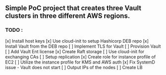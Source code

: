 ## Simple PoC project that creates three Vault clusters in three different AWS regions.

### TODO :

[x] Install host keys
[x] Use cloud-init to setup Hashicorp DEB repo 
[x] Install Vault from the DEB repo
[ ] Implement TLS for Vault
[ ] Provision Vault
[ ] Add Vault Ent license
[x] Create Raft storage
[ ] Use cloud-init for exchanging CAs
[ ] Setup replication
[x] Create role for instance profile of EC2
[ ] Utilize the instance profile for KMS and AWS auth
[x] Fix SystemD issue - Vault does not start
[ ] Output IPs of the nodes
[ ] Create LB
